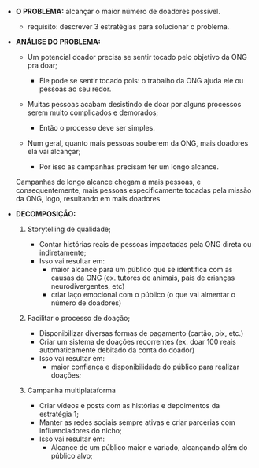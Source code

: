 - **O PROBLEMA:** alcançar o maior número de doadores possível.
    - requisito: descrever 3 estratégias para solucionar o problema.


- **ANÁLISE DO PROBLEMA:** 
    * Um potencial doador precisa se sentir tocado pelo objetivo da ONG pra doar;
        - Ele pode se sentir tocado pois: o trabalho da ONG ajuda ele ou pessoas ao seu redor.

    * Muitas pessoas acabam desistindo de doar por alguns processos serem muito complicados e demorados;
        - Então o processo deve ser simples.

    * Num geral, quanto mais pessoas souberem da ONG, mais doadores ela vai alcançar;
        - Por isso as campanhas precisam ter um longo alcance.

    Campanhas de longo alcance chegam a mais pessoas, e consequentemente, mais pessoas especificamente tocadas pela missão da ONG, logo, resultando em mais doadores


- **DECOMPOSIÇÃO:**
    1. Storytelling de qualidade;
        - Contar histórias reais de pessoas impactadas pela ONG direta ou indiretamente;
        - Isso vai resultar em: 
            - maior alcance para um público que se identifica com as causas da ONG (ex. tutores de animais, pais de crianças neurodivergentes, etc)
            - criar laço emocional com o público (o que vai almentar o número de doadores)

    2. Facilitar o processo de doação;
        - Disponibilizar diversas formas de pagamento (cartão, pix, etc.)
        - Criar um sistema de doações recorrentes (ex. doar 100 reais automaticamente debitado da conta do doador)
        - Isso vai resultar em:
            - maior confiança e disponibilidade do público para realizar doações;

    3. Campanha multiplataforma
        - Criar vídeos e posts com as histórias e depoimentos da estratégia 1;
        - Manter as redes sociais sempre ativas e criar parcerias com influenciadores do nicho;
        - Isso vai resultar em:
            - Alcance de um público maior e variado, alcançando além do público alvo;
